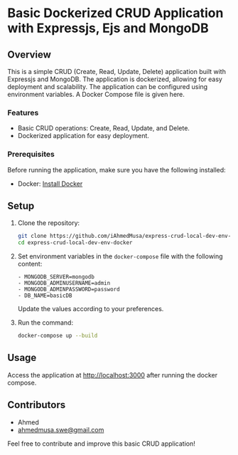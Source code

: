# Basic Dockerized CRUD Application with Expressjs, Ejs and MongoDB

## Overview

This is a simple CRUD (Create, Read, Update, Delete) application built with Expressjs and MongoDB. The application is dockerized, allowing for easy deployment and scalability. The application can be configured using environment variables. A Docker Compose file is given here.

### Features

- Basic CRUD operations: Create, Read, Update, and Delete.
- Dockerized application for easy deployment.

### Prerequisites

Before running the application, make sure you have the following installed:

- Docker: [Install Docker](https://docs.docker.com/get-docker/)

## Setup

1. Clone the repository:

   ```bash
   git clone https://github.com/iAhmedMusa/express-crud-local-dev-env-docker.git
   cd express-crud-local-dev-env-docker
   ```

2. Set environment variables in the ``docker-compose`` file with the following content:

   ```env
   - MONGODB_SERVER=mongodb
   - MONGODB_ADMINUSERNAME=admin
   - MONGODB_ADMINPASSWORD=password
   - DB_NAME=basicDB
   ```

   Update the values according to your preferences.

3. Run the command:

   ```bash
   docker-compose up --build
   ```

## Usage

Access the application at [http://localhost:3000](http://localhost:3000) after running the docker compose.

## Contributors

- Ahmed
- ahmedmusa.swe@gmail.com

Feel free to contribute and improve this basic CRUD application!
